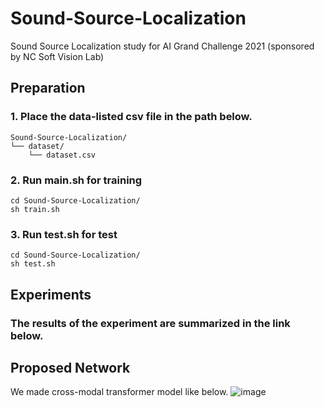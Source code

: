 # Sound-Source-Localization
Sound Source Localization study for AI Grand Challenge 2021 (sponsored by NC Soft Vision Lab)

## Preparation 
### 1. Place the data-listed csv file in the path below.
```
Sound-Source-Localization/    
└── dataset/
    └── dataset.csv
```   
       
### 2. Run main.sh for training   
```
cd Sound-Source-Localization/
sh train.sh
```       
            
### 3. Run test.sh for test   
```
cd Sound-Source-Localization/
sh test.sh
```                   
            
## Experiments
### The results of the experiment are summarized in the link below.   



## Proposed Network
We made cross-modal transformer model like below.
![image](https://user-images.githubusercontent.com/57610448/131611710-7f73ae42-edcb-4356-b238-f3eb3147d2d4.png)

   
